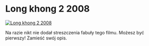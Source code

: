 Long khong 2 2008 
=============
[![Long khong 2 2008 ](http://vidos.pl/images/player.gif)](http://vidos.pl/long-khong-2-2008)

 Na razie nikt nie dodał streszczenia fabuły tego filmu. Możesz być pierwszy! Zamieść swój opis.
